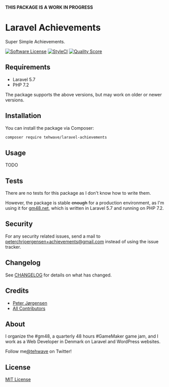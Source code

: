 **THIS PACKAGE IS A WORK IN PROGRESS**

# Laravel Achievements

Super Simple Achievements.

[![Software License](https://img.shields.io/badge/license-MIT-brightgreen.svg?style=flat-square)](LICENSE)
[![StyleCI](https://styleci.io/repos/178260666/shield)](https://styleci.io/repos/178260666)
[![Quality Score](https://img.shields.io/scrutinizer/g/tehwave/laravel-achievements.svg?style=flat-square)](https://scrutinizer-ci.com/g/tehwave/laravel-achievements)

## Requirements

- Laravel 5.7
- PHP 7.2

The package supports the above versions, but may work on older or newer versions.

## Installation

You can install the package via Composer:

```bash
composer require tehwave/laravel-achievements
```

## Usage

TODO

## Tests

There are no tests for this package as I don't know how to write them.

However, the package is stable ~~enough~~ for a production environment, as I'm using it for [gm48.net](https://gm48.net), which is written in Laravel 5.7 and running on PHP 7.2.

## Security

For any security related issues, send a mail to [peterchrjoergensen+achievements@gmail.com](mailto:peterchrjoergensen+achievements@gmail.com) instead of using the issue tracker.

## Changelog

See [CHANGELOG](CHANGELOG.md) for details on what has changed.

## Credits

- [Peter Jørgensen](https://github.com/tehwave)
- [All Contributors](../../contributors)

## About

I organize the #gm48, a quarterly 48 hours #GameMaker game jam, and I work as a Web Developer in Denmark on Laravel and WordPress websites.

Follow me[@tehwave](https://twitter.com/tehwave) on Twitter!

## License

[MIT License](LICENSE)